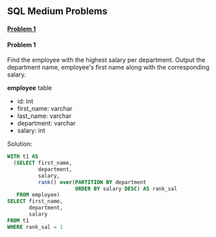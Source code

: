 

## SQL Medium Problems

#### [Problem 1](#1)


#### <a name="1"></a>Problem 1

Find the employee with the highest salary per department.
Output the department name, employee's first name along with the corresponding salary.

**employee** table
- id: int
- first_name: varchar
- last_name: varchar
- department: varchar
- salary: int

Solution:

```sql
WITH t1 AS
  (SELECT first_name,
          department,
          salary,
          rank() over(PARTITION BY department
                      ORDER BY salary DESC) AS rank_sal
   FROM employee)
SELECT first_name,
       department,
       salary
FROM t1
WHERE rank_sal = 1
```